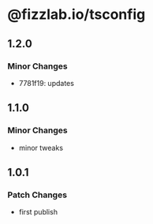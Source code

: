 # @fizzlab.io/tsconfig

## 1.2.0

### Minor Changes

- 7781f19: updates

## 1.1.0

### Minor Changes

- minor tweaks

## 1.0.1

### Patch Changes

- first publish
